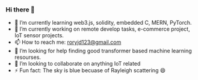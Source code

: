 ### Hi there 👋
- 🌱 I’m currently learning web3.js, solidity, embedded C, MERN, PyTorch.
- 🔭 I’m currently working on remote develop tasks, e-commerce project, IoT sensor projects.
- 📫 How to reach me: roryjd123@gmail.com
- 🤔 I’m looking for help finding good transformer based machine learning resourses.
- 👯 I’m looking to collaborate on anything IoT related
- ⚡ Fun fact: The sky is blue becuase of Rayleigh scattering 😄
<!--
**rd123myb/rd123myb** is a ✨ _special_ ✨ repository because its `README.md` (this file) appears on your GitHub profile.

Here are some ideas to get you started:

- 🔭 I’m currently working on ...
- 🌱 I’m currently learning ...
- 👯 I’m looking to collaborate on anything IoT related

- 📫 How to reach me: roryjd123@gmail.com
- 😄 Pronouns: ...
- ⚡ Fun fact: ...
-->
